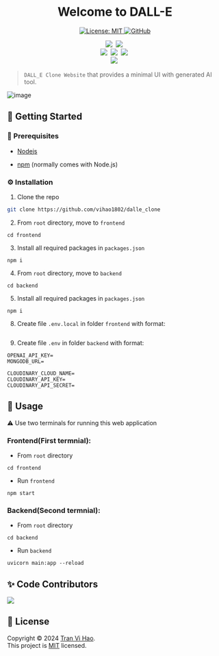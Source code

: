 <h1 align="center">Welcome to DALL-E</h1>
<p align="center">
  <a href="https://github.com/vihao1802/dalle_clone/blob/main/LICENSE">
    <img alt="License: MIT" src="https://img.shields.io/badge/license-MIT-yellow.svg" target="_blank" />
  </a>
  <a href="https://github.com/vihao1802/dalle_clone/watchers">
    <img alt="GitHub" src="https://img.shields.io/github/watchers/vihao1802/dalle_clone" target="_blank" />
  </a>
</p>

<p align="center">
  <img src="https://img.shields.io/badge/React-20232A?style=for-the-badge&logo=react&logoColor=61DAFB"/></a>&nbsp
  <img src="https://img.shields.io/badge/Tailwind_CSS-38B2AC?style=for-the-badge&logo=tailwind-css&logoColor=white"/></a>&nbsp
  <br>
  <img src="https://img.shields.io/badge/Express%20js-000000?style=for-the-badge&logo=express&logoColor=white"/></a>&nbsp
  <img src="https://img.shields.io/badge/Cloudinary-3448C5?style=for-the-badge&logo=Cloudinary&logoColor=white"/></a>&nbsp
  <img src="https://img.shields.io/badge/MongoDB-4EA94B?style=for-the-badge&logo=mongodb&logoColor=white"/></a>&nbsp
  <br>
  <img src="https://img.shields.io/badge/JavaScript-323330?style=for-the-badge&logo=javascript&logoColor=F7DF1E"/></a>&nbsp 
</p>

> `DALL_E Clone Website` that provides a minimal UI with generated AI tool.

![image](https://github.com/vihao1802/dalle_clone/assets/108573121/ca894ff0-1611-4f3b-8ef9-0d35434a6bfa)

<!--
<img src="/docs/screenshot.png" width="100%">

## Render Deployment

### Frontend: <a href="https://website-classin-hu7l.onrender.com/" target="_blank">https://website-classin-hu7l.onrender.com/</a>

### Backend: <a href="https://website-classin.onrender.com" target="_blank">https://website-classin.onrender.com</a>
-->

<!-- GETTING STARTED -->

## 🎯 Getting Started

### 💎 Prerequisites

- <p><a href="https://nodejs.org/en">Nodejs</a></p>
- <p><a href="https://www.npmjs.com/">npm</a> (normally comes with Node.js)</p>

### ⚙️ Installation

1. Clone the repo

```sh
git clone https://github.com/vihao1802/dalle_clone
```

2. From `root` directory, move to `frontend`

```
cd frontend
```

3. Install all required packages in `packages.json`

```
npm i
```

4. From `root` directory, move to `backend`

```
cd backend
```

5. Install all required packages in `packages.json`

```
npm i
```

8. Create file `.env.local` in folder `frontend` with format:

```env

```

9. Create file `.env` in folder `backend` with format:

```env
OPENAI_API_KEY=
MONGODB_URL=

CLOUDINARY_CLOUD_NAME=
CLOUDINARY_API_KEY=
CLOUDINARY_API_SECRET=
```

## 🚀 Usage

⚠️ Use two terminals for running this web application

### Frontend(First termnial):

- From `root` directory

```
cd frontend
```

- Run `frontend`

```
npm start
```

### Backend(Second termnial):

- From `root` directory

```
cd backend
```

- Run `backend`

```
uvicorn main:app --reload
```

## ✨ Code Contributors

<a href="https://github.com/vihao1802/dalle_clone/graphs/contributors">
  <img src="https://contrib.rocks/image?repo=vihao1802/dalle_clone" />
</a>

## 📝 License

Copyright © 2024 [Tran Vi Hao](https://github.com/vihao1802).<br />
This project is [MIT](https://github.com/vihao1802/dalle_clone/blob/main/LICENSE) licensed.

